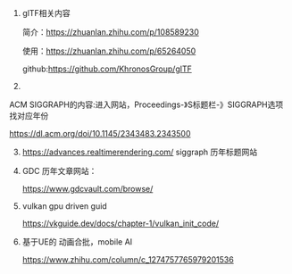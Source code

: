 1. glTF相关内容

     简介：https://zhuanlan.zhihu.com/p/108589230

     使用：https://zhuanlan.zhihu.com/p/65264050

     github:https://github.com/KhronosGroup/glTF

2. 

   ACM SIGGRAPH的内容:进入网站，Proceedings-》S标题栏-》SIGGRAPH选项找对应年份

   https://dl.acm.org/doi/10.1145/2343483.2343500

3. https://advances.realtimerendering.com/ siggraph 历年标题网站

4. GDC 历年文章网站：

   https://www.gdcvault.com/browse/

5. vulkan gpu driven guid

   https://vkguide.dev/docs/chapter-1/vulkan_init_code/

6. 基于UE的 动画合批，mobile AI

   https://www.zhihu.com/column/c_1274757765979201536